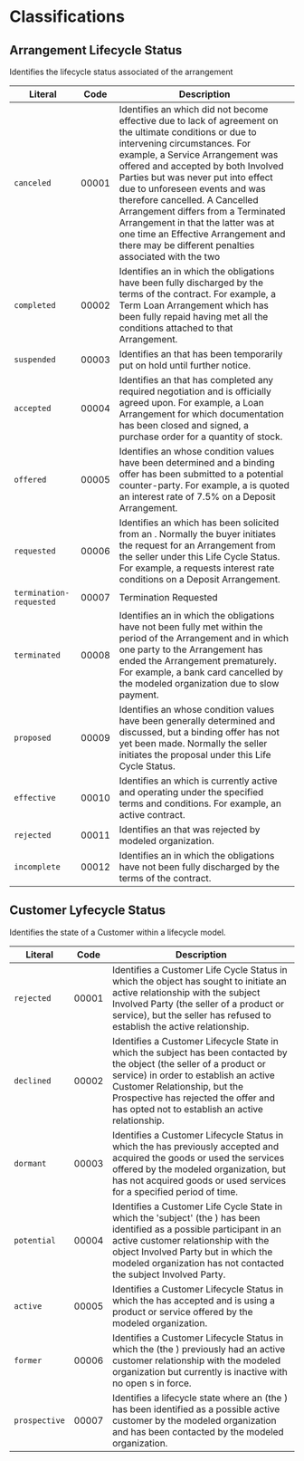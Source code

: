    
Classifications
===============




Arrangement Lifecycle Status 
--------------
Identifies the lifecycle status associated of the arrangement

Literal 				    | Code 	| Description
----------------------------|-------|------------------------
`canceled`					| 00001 | Identifies an <Arrangement> which did not become effective due to lack of agreement on the ultimate conditions or due to intervening circumstances.  For example, a Service Arrangement was offered and accepted by both Involved Parties but was never put into effect due to unforeseen events and was therefore cancelled. A Cancelled Arrangement differs from a Terminated Arrangement in that the latter was at one time an Effective Arrangement and there may be different penalties associated with the two
`completed`					| 00002 | Identifies an <Arrangement> in which the obligations have been fully discharged by the terms of the contract.     For example, a Term Loan Arrangement which has been fully repaid having met all the conditions attached to that Arrangement.
`suspended`					| 00003 | Identifies an <Arrangement> that has been temporarily put on hold until further notice.
`accepted`					| 00004 | Identifies an <Arrangement> that has completed any required negotiation and is officially agreed upon.  For example, a Loan Arrangement for which documentation has been closed and signed, a purchase order for a quantity of stock.
`offered`					| 00005 | Identifies an <Arrangement> whose condition values have been determined and a binding offer has been submitted to a potential counter-party.  For example, a <Customer> is quoted an interest rate of 7.5% on a Deposit Arrangement.
`requested`					| 00006 | Identifies an <Arrangement> which has been solicited from an <Involved Party>. Normally the buyer initiates the request for an Arrangement from the seller under this Life Cycle Status.  For example, a <Customer> requests interest rate conditions on a Deposit Arrangement.
`termination-requested`		| 00007 | Termination Requested
`terminated`				| 00008 | Identifies an <Arrangement> in which the obligations have not been fully met within the period of the Arrangement and in which one party to the Arrangement has ended the Arrangement prematurely.  For example, a bank card cancelled by the modeled organization due to slow payment.
`proposed`					| 00009 | Identifies an <Arrangement> whose condition values have been generally determined and discussed, but a binding offer has not yet been made.  Normally the seller initiates the proposal under this Life Cycle Status.
`effective`					| 00010 | Identifies an <Arrangement> which is currently active and operating under the specified terms and conditions.  For example, an active contract.
`rejected`					| 00011 | Identifies an <Arrangement> that was rejected by modeled organization.
`incomplete`				| 00012 | Identifies an <Arrangement> in which the obligations have not been fully discharged by the terms of the contract.



Customer Lyfecycle Status
-------------- 
Identifies the state of a Customer within a lifecycle model.

Literal					| Code 	| Description
------------------------|-------|------------------------
`rejected`				| 00001	| Identifies a Customer Life Cycle Status in which the object <Involved Party> has sought to initiate an active relationship with the subject Involved Party (the seller of a product or service), but the seller has refused to establish the active relationship.
`declined`				| 00002	| Identifies a Customer Lifecycle State in which the subject <Involved Party> has been contacted by the object <Involved Party> (the seller of a product or service) in order to establish an active Customer Relationship, but the Prospective <Customer> has rejected the offer and has opted not to establish an active relationship.
`dormant`				| 00003	| Identifies a Customer Lifecycle Status in which the <Involved Party> has previously accepted and acquired the goods or used the services offered by the modeled organization, but has not acquired goods or used services for a specified period of time.
`potential`				| 00004	| Identifies a Customer Life Cycle State in which the 'subject' <Involved Party> (the <Customer>) has been identified as a possible participant in an active customer relationship with the object Involved Party but in which the modeled organization has not contacted the subject Involved Party.
`active`				| 00005	| Identifies a Customer Lifecycle Status in which the <Customer> has accepted and is using a product or service offered by the modeled organization.
`former`				| 00006	| Identifies a Customer Lifecycle Status in which the <Involved Party> (the <Customer>) previously had an active customer relationship with the modeled organization but currently is inactive with no open <Product Arrangement>s in force.
`prospective`			| 00007	| Identifies a lifecycle state where an <Involved Party> (the <Customer>) has been identified as a possible active customer by the modeled organization and has been contacted by the modeled organization.


